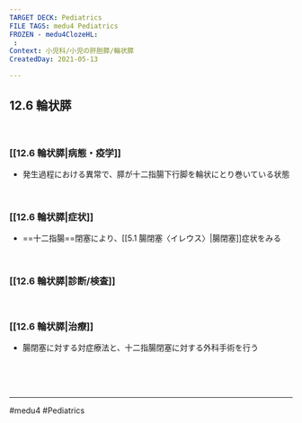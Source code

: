 ```yaml
---
TARGET DECK: Pediatrics
FILE TAGS: medu4 Pediatrics
FROZEN - medu4ClozeHL:
 : 
Context: 小児科/小児の肝胆膵/輪状膵
CreatedDay: 2021-05-13

---
```


## 12.6 輪状膵

<br>

### [[12.6 輪状膵|病態・疫学]]
* 発生過程における異常で、膵が十二指腸下行脚を輪状にとり巻いている状態

<br>

### [[12.6 輪状膵|症状]]
* ==十二指腸==閉塞により、[[5.1 腸閉塞〈イレウス〉|腸閉塞]]症状をみる
<!--ID: 1620898238668-->


<br>

### [[12.6 輪状膵|診断/検査]]


<br>

### [[12.6 輪状膵|治療]]
* 腸閉塞に対する対症療法と、十二指腸閉塞に対する外科手術を行う


<br><br><br>

---
#medu4 #Pediatrics
